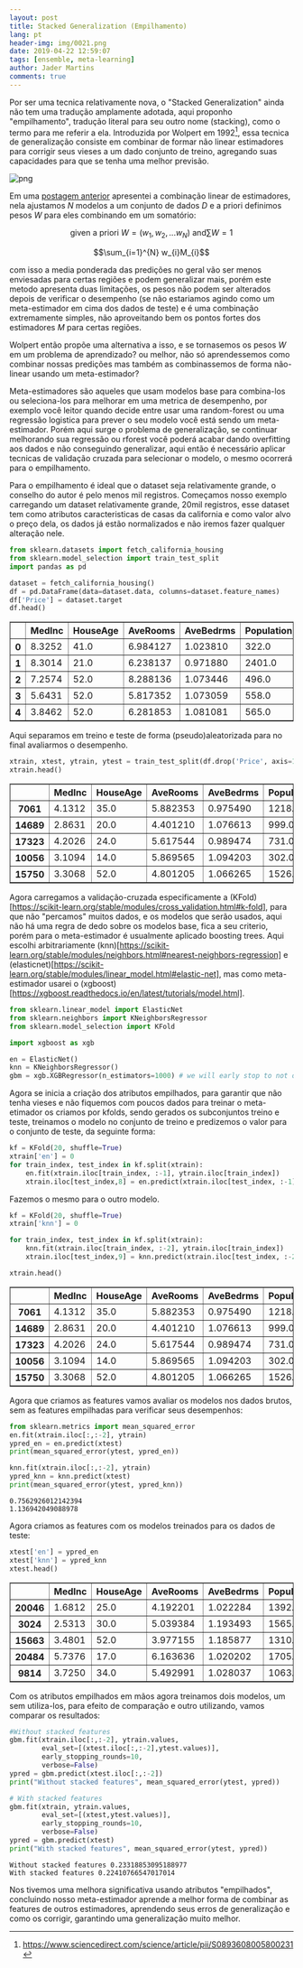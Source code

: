 ```yaml
---
layout: post
title: Stacked Generalization (Empilhamento)
lang: pt
header-img: img/0021.png
date: 2019-04-22 12:59:07
tags: [ensemble, meta-learning]
author: Jader Martins
comments: true
---
```


Por ser uma tecnica relativamente nova, o "Stacked Generalization" ainda não tem uma tradução amplamente adotada, aqui proponho "empilhamento", tradução literal para seu outro nome (stacking), como o termo para me referir a ela. Introduzida por Wolpert em 1992[^1], essa tecnica de generalização consiste em combinar de formar não linear estimadores para corrigir seus vieses a um dado conjunto de treino, agregando suas capacidades para que se tenha uma melhor previsão.

![png](/img/stacking.png)

Em uma [postagem anterior](/2017/08/17/Modelos-Compostos/) apresentei a combinação linear de estimadores, nela ajustamos $N$ modelos a um conjunto de dados $D$ e a priori definimos pesos $W$ para eles combinando em um somatório:

$$\text{given a priori} \ W = (w_1,w_2,...w_N) \ \text{and} \sum W = 1$$

$$\sum_{i=1}^{N} w_{i}M_{i}$$

com isso a media ponderada das predições no geral vão ser menos enviesadas para certas regiões e podem generalizar mais, porém este metodo apresenta duas limitações, os pesos não podem ser alterados depois de verificar o desempenho (se não estariamos agindo como um meta-estimador em cima dos dados de teste) e é uma combinação extremamente simples, não aproveitando bem os pontos fortes dos estimadores $M$ para certas regiões.

Wolpert então propõe uma alternativa a isso, e se tornasemos os pesos $W$ em um problema de aprendizado? ou melhor, não só aprendessemos como combinar nossas predições mas também as combinassemos de forma não-linear usando um meta-estimador?

Meta-estimadores são aqueles que usam modelos base para combina-los ou seleciona-los para melhorar em uma metrica de desempenho, por exemplo você leitor quando decide entre usar uma random-forest ou uma regressão logistica para prever o seu modelo você está sendo um meta-estimador. Porém aqui surge o problema de generalização, se continuar melhorando sua regressão ou rforest você poderá acabar dando overfitting aos dados e não conseguindo generalizar, aqui então é necessário aplicar tecnicas de validação cruzada para selecionar o modelo, o mesmo ocorrerá para o empilhamento.

Para o empilhamento é ideal que o dataset seja relativamente grande, o conselho do autor é pelo menos mil registros. Começamos nosso exemplo carregando um dataset relativamente grande, 20mil registros, esse dataset tem como atributos caracteristicas de casas da california e como valor alvo o preço dela, os dados já estão normalizados e não iremos fazer qualquer alteração nele.


```python
from sklearn.datasets import fetch_california_housing
from sklearn.model_selection import train_test_split
import pandas as pd

dataset = fetch_california_housing()
df = pd.DataFrame(data=dataset.data, columns=dataset.feature_names)
df['Price'] = dataset.target
df.head()
```




<div>
<style scoped>
    .dataframe tbody tr th:only-of-type {
        vertical-align: middle;
    }

    .dataframe tbody tr th {
        vertical-align: top;
    }

    .dataframe thead th {
        text-align: right;
    }
</style>
<table border="1" class="dataframe">
  <thead>
    <tr style="text-align: right;">
      <th></th>
      <th>MedInc</th>
      <th>HouseAge</th>
      <th>AveRooms</th>
      <th>AveBedrms</th>
      <th>Population</th>
      <th>AveOccup</th>
      <th>Latitude</th>
      <th>Longitude</th>
      <th>Price</th>
    </tr>
  </thead>
  <tbody>
    <tr>
      <th>0</th>
      <td>8.3252</td>
      <td>41.0</td>
      <td>6.984127</td>
      <td>1.023810</td>
      <td>322.0</td>
      <td>2.555556</td>
      <td>37.88</td>
      <td>-122.23</td>
      <td>4.526</td>
    </tr>
    <tr>
      <th>1</th>
      <td>8.3014</td>
      <td>21.0</td>
      <td>6.238137</td>
      <td>0.971880</td>
      <td>2401.0</td>
      <td>2.109842</td>
      <td>37.86</td>
      <td>-122.22</td>
      <td>3.585</td>
    </tr>
    <tr>
      <th>2</th>
      <td>7.2574</td>
      <td>52.0</td>
      <td>8.288136</td>
      <td>1.073446</td>
      <td>496.0</td>
      <td>2.802260</td>
      <td>37.85</td>
      <td>-122.24</td>
      <td>3.521</td>
    </tr>
    <tr>
      <th>3</th>
      <td>5.6431</td>
      <td>52.0</td>
      <td>5.817352</td>
      <td>1.073059</td>
      <td>558.0</td>
      <td>2.547945</td>
      <td>37.85</td>
      <td>-122.25</td>
      <td>3.413</td>
    </tr>
    <tr>
      <th>4</th>
      <td>3.8462</td>
      <td>52.0</td>
      <td>6.281853</td>
      <td>1.081081</td>
      <td>565.0</td>
      <td>2.181467</td>
      <td>37.85</td>
      <td>-122.25</td>
      <td>3.422</td>
    </tr>
  </tbody>
</table>
</div>



Aqui separamos em treino e teste de forma (pseudo)aleatorizada para no final avaliarmos o desempenho.


```python
xtrain, xtest, ytrain, ytest = train_test_split(df.drop('Price', axis=1), df.Price, test_size=.3, random_state=42)
xtrain.head()
```




<div>
<style scoped>
    .dataframe tbody tr th:only-of-type {
        vertical-align: middle;
    }

    .dataframe tbody tr th {
        vertical-align: top;
    }

    .dataframe thead th {
        text-align: right;
    }
</style>
<table border="1" class="dataframe">
  <thead>
    <tr style="text-align: right;">
      <th></th>
      <th>MedInc</th>
      <th>HouseAge</th>
      <th>AveRooms</th>
      <th>AveBedrms</th>
      <th>Population</th>
      <th>AveOccup</th>
      <th>Latitude</th>
      <th>Longitude</th>
    </tr>
  </thead>
  <tbody>
    <tr>
      <th>7061</th>
      <td>4.1312</td>
      <td>35.0</td>
      <td>5.882353</td>
      <td>0.975490</td>
      <td>1218.0</td>
      <td>2.985294</td>
      <td>33.93</td>
      <td>-118.02</td>
    </tr>
    <tr>
      <th>14689</th>
      <td>2.8631</td>
      <td>20.0</td>
      <td>4.401210</td>
      <td>1.076613</td>
      <td>999.0</td>
      <td>2.014113</td>
      <td>32.79</td>
      <td>-117.09</td>
    </tr>
    <tr>
      <th>17323</th>
      <td>4.2026</td>
      <td>24.0</td>
      <td>5.617544</td>
      <td>0.989474</td>
      <td>731.0</td>
      <td>2.564912</td>
      <td>34.59</td>
      <td>-120.14</td>
    </tr>
    <tr>
      <th>10056</th>
      <td>3.1094</td>
      <td>14.0</td>
      <td>5.869565</td>
      <td>1.094203</td>
      <td>302.0</td>
      <td>2.188406</td>
      <td>39.26</td>
      <td>-121.00</td>
    </tr>
    <tr>
      <th>15750</th>
      <td>3.3068</td>
      <td>52.0</td>
      <td>4.801205</td>
      <td>1.066265</td>
      <td>1526.0</td>
      <td>2.298193</td>
      <td>37.77</td>
      <td>-122.45</td>
    </tr>
  </tbody>
</table>
</div>



Agora carregamos a validação-cruzada especificamente a (KFold)[https://scikit-learn.org/stable/modules/cross_validation.html#k-fold], para que não "percamos" muitos dados, e os modelos que serão usados, aqui não há uma regra de dedo sobre os modelos base, fica a seu criterio, porém para o meta-estimador é usualmente aplicado boosting trees. Aqui escolhi arbitrariamente (knn)[https://scikit-learn.org/stable/modules/neighbors.html#nearest-neighbors-regression] e (elasticnet)[https://scikit-learn.org/stable/modules/linear_model.html#elastic-net], mas como meta-estimador usarei o (xgboost)[https://xgboost.readthedocs.io/en/latest/tutorials/model.html].


```python
from sklearn.linear_model import ElasticNet
from sklearn.neighbors import KNeighborsRegressor
from sklearn.model_selection import KFold

import xgboost as xgb

en = ElasticNet()
knn = KNeighborsRegressor()
gbm = xgb.XGBRegressor(n_estimators=1000) # we will early stop to not overfit
```

Agora se inicia a criação dos atributos empilhados, para garantir que não tenha vieses e não fiquemos com poucos dados para treinar o meta-etimador os criamos por kfolds, sendo gerados os subconjuntos treino e teste, treinamos o modelo no conjunto de treino e predizemos o valor para o conjunto de teste, da seguinte forma:


```python
kf = KFold(20, shuffle=True)
xtrain['en'] = 0
for train_index, test_index in kf.split(xtrain):
    en.fit(xtrain.iloc[train_index, :-1], ytrain.iloc[train_index])
    xtrain.iloc[test_index,8] = en.predict(xtrain.iloc[test_index, :-1])
```

Fazemos o mesmo para o outro modelo.


```python
kf = KFold(20, shuffle=True)
xtrain['knn'] = 0

for train_index, test_index in kf.split(xtrain):
    knn.fit(xtrain.iloc[train_index, :-2], ytrain.iloc[train_index])
    xtrain.iloc[test_index,9] = knn.predict(xtrain.iloc[test_index, :-2])
```


```python
xtrain.head()
```




<div>
<style scoped>
    .dataframe tbody tr th:only-of-type {
        vertical-align: middle;
    }

    .dataframe tbody tr th {
        vertical-align: top;
    }

    .dataframe thead th {
        text-align: right;
    }
</style>
<table border="1" class="dataframe">
  <thead>
    <tr style="text-align: right;">
      <th></th>
      <th>MedInc</th>
      <th>HouseAge</th>
      <th>AveRooms</th>
      <th>AveBedrms</th>
      <th>Population</th>
      <th>AveOccup</th>
      <th>Latitude</th>
      <th>Longitude</th>
      <th>en</th>
      <th>knn</th>
    </tr>
  </thead>
  <tbody>
    <tr>
      <th>7061</th>
      <td>4.1312</td>
      <td>35.0</td>
      <td>5.882353</td>
      <td>0.975490</td>
      <td>1218.0</td>
      <td>2.985294</td>
      <td>33.93</td>
      <td>-118.02</td>
      <td>2.203225</td>
      <td>2.108000</td>
    </tr>
    <tr>
      <th>14689</th>
      <td>2.8631</td>
      <td>20.0</td>
      <td>4.401210</td>
      <td>1.076613</td>
      <td>999.0</td>
      <td>2.014113</td>
      <td>32.79</td>
      <td>-117.09</td>
      <td>1.706363</td>
      <td>1.973400</td>
    </tr>
    <tr>
      <th>17323</th>
      <td>4.2026</td>
      <td>24.0</td>
      <td>5.617544</td>
      <td>0.989474</td>
      <td>731.0</td>
      <td>2.564912</td>
      <td>34.59</td>
      <td>-120.14</td>
      <td>2.091721</td>
      <td>2.197800</td>
    </tr>
    <tr>
      <th>10056</th>
      <td>3.1094</td>
      <td>14.0</td>
      <td>5.869565</td>
      <td>1.094203</td>
      <td>302.0</td>
      <td>2.188406</td>
      <td>39.26</td>
      <td>-121.00</td>
      <td>1.698103</td>
      <td>2.160600</td>
    </tr>
    <tr>
      <th>15750</th>
      <td>3.3068</td>
      <td>52.0</td>
      <td>4.801205</td>
      <td>1.066265</td>
      <td>1526.0</td>
      <td>2.298193</td>
      <td>37.77</td>
      <td>-122.45</td>
      <td>2.195922</td>
      <td>2.388002</td>
    </tr>
  </tbody>
</table>
</div>



Agora que criamos as features vamos avaliar os modelos nos dados brutos, sem as features empilhadas para verificar seus desempenhos:


```python
from sklearn.metrics import mean_squared_error
en.fit(xtrain.iloc[:,:-2], ytrain)
ypred_en = en.predict(xtest)
print(mean_squared_error(ytest, ypred_en))

knn.fit(xtrain.iloc[:,:-2], ytrain)
ypred_knn = knn.predict(xtest)
print(mean_squared_error(ytest, ypred_knn))
```

    0.7562926012142394
    1.136942049088978


Agora criamos as features com os modelos treinados para os dados de teste:


```python
xtest['en'] = ypred_en
xtest['knn'] = ypred_knn
xtest.head()
```




<div>
<style scoped>
    .dataframe tbody tr th:only-of-type {
        vertical-align: middle;
    }

    .dataframe tbody tr th {
        vertical-align: top;
    }

    .dataframe thead th {
        text-align: right;
    }
</style>
<table border="1" class="dataframe">
  <thead>
    <tr style="text-align: right;">
      <th></th>
      <th>MedInc</th>
      <th>HouseAge</th>
      <th>AveRooms</th>
      <th>AveBedrms</th>
      <th>Population</th>
      <th>AveOccup</th>
      <th>Latitude</th>
      <th>Longitude</th>
      <th>en</th>
      <th>knn</th>
    </tr>
  </thead>
  <tbody>
    <tr>
      <th>20046</th>
      <td>1.6812</td>
      <td>25.0</td>
      <td>4.192201</td>
      <td>1.022284</td>
      <td>1392.0</td>
      <td>3.877437</td>
      <td>36.06</td>
      <td>-119.01</td>
      <td>1.470084</td>
      <td>1.6230</td>
    </tr>
    <tr>
      <th>3024</th>
      <td>2.5313</td>
      <td>30.0</td>
      <td>5.039384</td>
      <td>1.193493</td>
      <td>1565.0</td>
      <td>2.679795</td>
      <td>35.14</td>
      <td>-119.46</td>
      <td>1.744788</td>
      <td>1.0822</td>
    </tr>
    <tr>
      <th>15663</th>
      <td>3.4801</td>
      <td>52.0</td>
      <td>3.977155</td>
      <td>1.185877</td>
      <td>1310.0</td>
      <td>1.360332</td>
      <td>37.80</td>
      <td>-122.44</td>
      <td>2.233643</td>
      <td>2.8924</td>
    </tr>
    <tr>
      <th>20484</th>
      <td>5.7376</td>
      <td>17.0</td>
      <td>6.163636</td>
      <td>1.020202</td>
      <td>1705.0</td>
      <td>3.444444</td>
      <td>34.28</td>
      <td>-118.72</td>
      <td>2.413336</td>
      <td>2.2456</td>
    </tr>
    <tr>
      <th>9814</th>
      <td>3.7250</td>
      <td>34.0</td>
      <td>5.492991</td>
      <td>1.028037</td>
      <td>1063.0</td>
      <td>2.483645</td>
      <td>36.62</td>
      <td>-121.93</td>
      <td>2.088660</td>
      <td>1.6690</td>
    </tr>
  </tbody>
</table>
</div>



Com os atributos empilhados em mãos agora treinamos dois modelos, um sem utiliza-los, para efeito de comparação e outro utilizando, vamos comparar os resultados:


```python
#Without stacked features
gbm.fit(xtrain.iloc[:,:-2], ytrain.values,
        eval_set=[(xtest.iloc[:,:-2],ytest.values)],
        early_stopping_rounds=10,
        verbose=False)
ypred = gbm.predict(xtest.iloc[:,:-2])
print("Without stacked features", mean_squared_error(ytest, ypred))

# With stacked features
gbm.fit(xtrain, ytrain.values,
        eval_set=[(xtest,ytest.values)],
        early_stopping_rounds=10,
        verbose=False)
ypred = gbm.predict(xtest)
print("With stacked features", mean_squared_error(ytest, ypred))
```

    Without stacked features 0.23318853095188977
    With stacked features 0.22410766547017014


Nos tivemos uma melhora significativa usando atributos "empilhados", concluindo nosso meta-estimador aprende a melhor forma de combinar as features de outros estimadores, aprendendo seus erros de generalização e como os corrigir, garantindo uma generalização muito melhor.

[^1]: https://www.sciencedirect.com/science/article/pii/S0893608005800231
